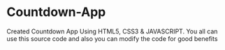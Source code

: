 # Countdown-App
Created Countdown App Using HTML5, CSS3 &amp; JAVASCRIPT. You all can use this source code and also you can modify the code for good benefits
